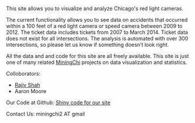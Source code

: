 This site allows you to visualize and analyze Chicago's red light cameras. 

The current functionality allows you to see data on accidents that occurred within a 100 feet of a red light camera or speed camera between 2009 to 2012.  The ticket data includes tickets from 2007 to March 2014. Ticket data does not exist for all intersections.  The analysis is automated with over 300 intersections, so please let us know if something doesn’t look right.

All the data and and code for this site are all freely available. This site is just one of many related <a href="http://www.MiningChi.com" target=" blank">MiningChi</a> projects on data visualization and statistics.

Colloborators:
+ <a href="http://www.rajivshah.com" target=" blank">Rajiv Shah</a>
+ Aaron Moore

Our Code at Github:
<a href="https://github.com/miningchi/redlight" target=" blank">Shiny code for our site</a>

Contact Us:
miningchi2 AT gmail


